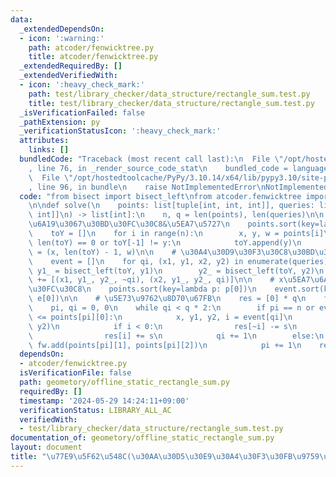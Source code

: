 ```yaml
---
data:
  _extendedDependsOn:
  - icon: ':warning:'
    path: atcoder/fenwicktree.py
    title: atcoder/fenwicktree.py
  _extendedRequiredBy: []
  _extendedVerifiedWith:
  - icon: ':heavy_check_mark:'
    path: test/library_checker/data_structure/rectangle_sum.test.py
    title: test/library_checker/data_structure/rectangle_sum.test.py
  _isVerificationFailed: false
  _pathExtension: py
  _verificationStatusIcon: ':heavy_check_mark:'
  attributes:
    links: []
  bundledCode: "Traceback (most recent call last):\n  File \"/opt/hostedtoolcache/PyPy/3.10.14/x64/lib/pypy3.10/site-packages/onlinejudge_verify/documentation/build.py\"\
    , line 76, in _render_source_code_stat\n    bundled_code = language.bundle(\n\
    \  File \"/opt/hostedtoolcache/PyPy/3.10.14/x64/lib/pypy3.10/site-packages/onlinejudge_verify/languages/python.py\"\
    , line 96, in bundle\n    raise NotImplementedError\nNotImplementedError\n"
  code: "from bisect import bisect_left\nfrom atcoder.fenwicktree import FenwickTree\n\
    \n\ndef solve(\n    points: list[tuple[int, int, int]], queries: list[tuple[int,\
    \ int]]\n) -> list[int]:\n    n, q = len(points), len(queries)\n\n    # y\u5EA7\
    \u6A19\u3067\u30BD\u30FC\u30C8&\u5EA7\u5727\n    points.sort(key=lambda p: p[1])\n\
    \    toY = []\n    for i in range(n):\n        x, y, w = points[i]\n        if\
    \ len(toY) == 0 or toY[-1] != y:\n            toY.append(y)\n        points[i]\
    \ = (x, len(toY) - 1, w)\n\n    # \u30A4\u30D9\u30F3\u30C8\u30BD\u30FC\u30C8\n\
    \    event = []\n    for qi, (x1, y1, x2, y2) in enumerate(queries):\n       \
    \ y1_ = bisect_left(toY, y1)\n        y2_ = bisect_left(toY, y2)\n        event\
    \ += [(x1, y1_, y2_, ~qi), (x2, y1_, y2_, qi)]\n\n    # x\u5EA7\u6A19\u3067\u30BD\
    \u30FC\u30C8\n    points.sort(key=lambda p: p[0])\n    event.sort(key=lambda e:\
    \ e[0])\n\n    # \u5E73\u9762\u8D70\u67FB\n    res = [0] * q\n    fw = FenwickTree(len(toY))\n\
    \    pi, qi = 0, 0\n    while qi < q * 2:\n        if pi == n or event[qi][0]\
    \ <= points[pi][0]:\n            x, y1, y2, i = event[qi]\n            s = fw.sum(y1,\
    \ y2)\n            if i < 0:\n                res[~i] -= s\n            else:\n\
    \                res[i] += s\n            qi += 1\n        else:\n           \
    \ fw.add(points[pi][1], points[pi][2])\n            pi += 1\n    return res\n"
  dependsOn:
  - atcoder/fenwicktree.py
  isVerificationFile: false
  path: geometory/offline_static_rectangle_sum.py
  requiredBy: []
  timestamp: '2024-05-29 14:24:11+09:00'
  verificationStatus: LIBRARY_ALL_AC
  verifiedWith:
  - test/library_checker/data_structure/rectangle_sum.test.py
documentation_of: geometory/offline_static_rectangle_sum.py
layout: document
title: "\u77E9\u5F62\u548C(\u30AA\u30D5\u30E9\u30A4\u30F3\u30FB\u9759\u7684)"
---
```

